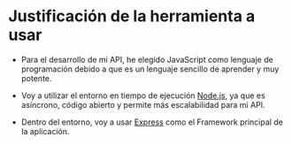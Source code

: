 # Justificación de la herramienta a usar

* Para el desarrollo de mi API, he elegido JavaScript como lenguaje de programación debido a que es un lenguaje sencillo de aprender y muy potente.

* Voy a utilizar el entorno en tiempo de ejecución [Node.js](https://nodejs.org/es/about/), ya que es asíncrono, código abierto y permite más escalabilidad para mi API.

* Dentro del entorno, voy a usar [Express](https://expressjs.com/es/) como el Framework principal de la aplicación.
